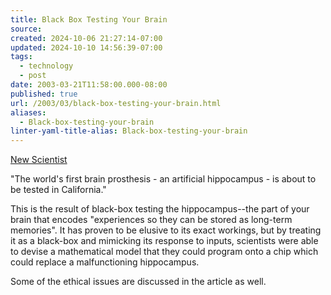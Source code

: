 ```yaml
---
title: Black Box Testing Your Brain
source: 
created: 2024-10-06 21:27:14-07:00
updated: 2024-10-10 14:56:39-07:00
tags:
  - technology
  - post
date: 2003-03-21T11:58:00.000-08:00
published: true
url: /2003/03/black-box-testing-your-brain.html
aliases:
  - Black-box-testing-your-brain
linter-yaml-title-alias: Black-box-testing-your-brain
---
```



[New Scientist](http://www.newscientist.com/news/news.jsp?id=ns99993488 "New Scientist")  
  
"The world's first brain prosthesis - an artificial hippocampus - is about to be tested in California."  
  
This is the result of black-box testing the hippocampus--the part of your brain that encodes "experiences so they can be stored as long-term memories". It has proven to be elusive to its exact workings, but by treating it as a black-box and mimicking its response to inputs, scientists were able to devise a mathematical model that they could program onto a chip which could replace a malfunctioning hippocampus.  
  
Some of the ethical issues are discussed in the article as well.